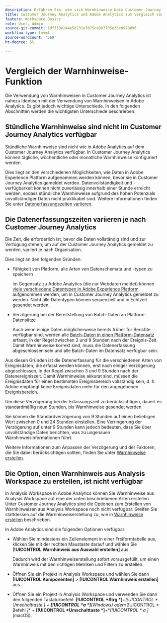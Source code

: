 ```yaml
---
description: Erfahren Sie, wie sich Warnhinweise beim Customer Journey Analytics von Adobe Analytics unterscheiden.
title: Customer Journey Analytics und Adobe Analytics zum Vergleich von Warnhinweisen
feature: Workspace Basics
role: User, Admin
source-git-commit: 1dff53e244e5d231e7075ce087705e33e0978096
workflow-type: tm+mt
source-wordcount: '569'
ht-degree: 5%

---
```


# Vergleich der Warnhinweise-Funktion

Die Verwendung von Warnhinweisen in Customer Journey Analytics ist nahezu identisch mit der Verwendung von Warnhinweisen in Adobe Analytics. Es gibt jedoch wichtige Unterschiede. In den folgenden Abschnitten werden die wichtigsten Unterschiede beschrieben.

## Stündliche Warnhinweise sind nicht im Customer Journey Analytics verfügbar

Stündliche Warnhinweise sind nicht wie in Adobe Analytics auf dem Customer Journey Analytics verfügbar. In Customer Journey Analytics können tägliche, wöchentliche oder monatliche Warnhinweise konfiguriert werden.

Dies liegt an den verschiedenen Möglichkeiten, wie Daten in Adobe Experience Platform aufgenommen werden können, bevor sie in Customer Journey Analytics gemeldet werden. Datenvollständigkeit und -verfügbarkeit können nicht zuverlässig innerhalb einer Stunde erreicht werden, sodass stündliche Warnhinweise aufgrund des hohen Potenzials unvollständiger Daten nicht praktikabel sind. Weitere Informationen finden Sie unter [Datenerfassungszeiten variieren](#data-ingestion-times-vary-in-customer-journey-analytics).

## Die Datenerfassungszeiten variieren je nach Customer Journey Analytics

Die Zeit, die erforderlich ist, bevor die Daten vollständig sind und zur Verfügung stehen, um auf der Customer Journey Analytics gemeldet zu werden, variiert je nach Organisation.

Dies liegt an den folgenden Gründen:

* Fähigkeit von Platform, alle Arten von Datenschemata und -typen zu speichern

  Im Gegensatz zu Adobe Analytics (die nur Webdaten meldet) können [viele verschiedene Datentypen in Adobe Experience Platform](/help/data-ingestion/data-ingestion.md) aufgenommen werden, um in Customer Journey Analytics gemeldet zu werden. Nicht alle Datentypen können sequenziell und in Echtzeit gesendet werden.

* Verzögerung bei der Bereitstellung von Batch-Daten an Platform-Datensätze

  Auch wenn einige Daten möglicherweise bereits früher für Berichte verfügbar sind, werden alle [Batch-Daten in einen Platform-Datensatz](/help/data-ingestion/data-ingestion.md#ingest-and-use-batch-data.) erfasst, in der Regel zwischen 3 und 9 Stunden nach der Ereignis-Zeit. Damit Warnhinweise korrekt sind, muss die Datenerfassung abgeschlossen sein und alle Batch-Daten im Datensatz verfügbar sein. <!--3 to 9 hours is a sweet spot, what we are suggesting.  -->

Aus diesen Gründen ist die Datenerfassung für die verschiedenen Arten von Ereignisdaten, die erfasst werden können, erst nach einiger Verzögerung abgeschlossen, in der Regel zwischen 3 und 9 Stunden nach der Datenereigniszeit. Damit Warnhinweise akkurat sind, müssen die Ereignisdaten für einen bestimmten Ereignisbereich vollständig sein, d. h. Adobe empfängt keine Ereignisdaten mehr für den angegebenen Ereignisbereich.

Um diese Verzögerung bei der Erfassungszeit zu berücksichtigen, dauert es standardmäßig neun Stunden, bis Warnhinweise gesendet werden.

Sie können die Standardverzögerung von 9 Stunden auf einen beliebigen Wert zwischen 0 und 24 Stunden einstellen. Eine Verringerung der Verzögerung auf unter 9 Stunden kann jedoch bedeuten, dass Sie über unvollständige Daten berichten, was zu ungenauen Warnhinweisinformationen führt.

Weitere Informationen zum Anpassen der Verzögerung und der Faktoren, die Sie dabei berücksichtigen sollten, finden Sie unter [Warnhinweise erstellen](/help/components/c-intelligent-alerts/alert-builder.md).

<!-- Starting with "However," the rest of this information should probably go into the actual documentation where we document the option to adjust the delay. -->

## Die Option, einen Warnhinweis aus Analysis Workspace zu erstellen, ist nicht verfügbar

In Analysis Workspace in Adobe Analytics können Sie Warnhinweise aus Analysis Workspace auf eine der unten beschriebenen Arten erstellen. Unter Customer Journey Analytics sind die Optionen zum Erstellen von Warnhinweisen aus Analysis Workspace noch nicht verfügbar. Greifen Sie stattdessen auf die Warnhinweiserstellung zu, wie in [Warnhinweise erstellen](/help/components/c-intelligent-alerts/alert-builder.md) beschrieben.

In Adobe Analytics sind die folgenden Optionen verfügbar:

* Wählen Sie mindestens ein Zeilenelement in einer Freiformtabelle aus, klicken Sie mit der rechten Maustaste darauf und wählen Sie **[!UICONTROL Warnhinweis aus Auswahl erstellen]** aus.

  Dadurch wird der Warnhinweiserstellung sofort vorausgefüllt, um einen Warnhinweis mit den richtigen Metriken und Filtern zu erstellen.

* Öffnen Sie ein Projekt in Analysis Workspace und wählen Sie dann **[!UICONTROL Komponenten]** > **[!UICONTROL Warnhinweis erstellen]** aus.

* Öffnen Sie ein Projekt in Analysis Workspace und verwenden Sie dann den folgenden Tastaturbefehl: **[!UICONTROL *Strg *]**+**[!UICONTROL * Umschalttaste *]** + **[!UICONTROL *a *]**(Windows) oder**[!UICONTROL * Befehl *]** + **[!UICONTROL *Umschalttaste *]**+**[!UICONTROL * a *]** (macOS).








